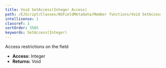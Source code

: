 ```yaml
---
title: Void SetAccess(Integer Access)
path: /EJScript/Classes/NSFieldMetadata/Member functions/Void SetAccess(Integer p_0)
intellisense: 1
classref: 1
sortOrder: 3585
keywords: SetAccess(Integer)
---
```



Access restrictions on the field



* **Access:** Integer
* **Returns:** Void


